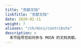 ```yaml
---
title: "贡献文档"
linkTitle: "贡献文档"
date: 2020-02-11
weight: 7
aliases: "/zh/docs/contribute"
description: >
  本节指导您如何参与 MOSN 的文档贡献。
---
```

